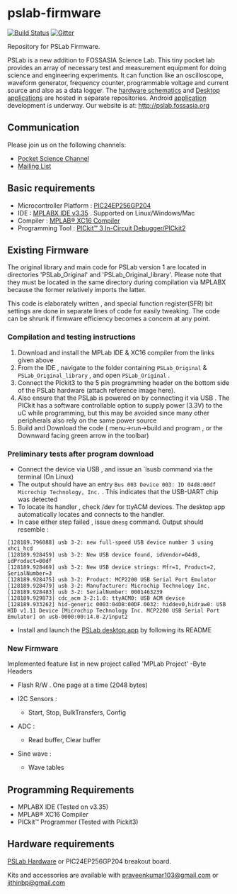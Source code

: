 # pslab-firmware

[![Build Status](https://travis-ci.org/fossasia/pslab-firmware.svg?branch=master)](https://travis-ci.org/fossasia/pslab-firmware)
[![Gitter](https://badges.gitter.im/fossasia/pslab.svg)](https://gitter.im/fossasia/pslab?utm_source=badge&utm_medium=badge&utm_campaign=pr-badge)

Repository for PSLab Firmware.

PSLab is a new addition to FOSSASIA Science Lab. This tiny pocket lab provides an array of necessary test and measurement equipment for doing science and engineering experiments. It can function like an oscilloscope, waveform generator, frequency counter, programmable voltage and current source and also as a data logger. The [hardware schematics](https://github.com/fossasia/pslab-hardware/) and [Desktop applications](https://github.com/fossasia/pslab-desktop-apps) are hosted in separate repositories. Android [application](https://github.com/fossasia/pslab-android) development is underway. Our website is at: http://pslab.fossasia.org

## Communication

Please join us on the following channels:
* [Pocket Science Channel](https://gitter.im/fossasia/pslab)
* [Mailing List](https://groups.google.com/forum/#!forum/pslab-fossasia)

## Basic requirements 

- Microcontroller Platform : [ PIC24EP256GP204 ](http://www.microchip.com/wwwproducts/en/PIC24EP256GP204)
- IDE : [MPLABX IDE v3.35](http://www.microchip.com/mplab/mplab-x-ide) . Supported on Linux/Windows/Mac
- Compiler : [MPLAB® XC16 Compiler](http://www.microchip.com/mplab/compilers)
- Programming Tool : [PICkit™ 3 In-Circuit Debugger/PICkit2](http://www.microchip.com/Developmenttools/ProductDetails.aspx?PartNO=PG164130)

## Existing Firmware

The original library and main code for PSLab version 1 are located in directories 'PSLab_Original' and 'PSLab_Original_library'.
Please note that they must be located in the same directory during compilation via MPLABX because the former relatively imports the latter.

This code is elaborately written , and special function register(SFR) bit settings are done in separate lines of code for easily tweaking. The code can be shrunk if firmware efficiency becomes a concern at any point. 

### Compilation and testing instructions

1. Download and install the MPLab IDE & XC16 compiler from the links given above
2. From the IDE , navigate to the folder containing `PSLab_Original` & `PSLab_Original_library` , and open `PSLab_Original` .
3. Connect the Pickit3 to the 5 pin programming header on the bottom side of the PSLab hardware (attach reference image here).
4. Also ensure that the PSLab is powered on by connecting it via USB . The PICkit has a software controllable option to supply power (3.3V) to the uC while programming, but this may be avoided since many other peripherals also rely on the same power source
5. Build and Download the code ( menu->run->build and program , or the Downward facing green arrow in the toolbar)

### Preliminary tests after program download

- Connect the device via USB , and issue an `lsusb command via the terminal (On Linux)
- The output should have an entry `Bus 003 Device 003: ID 04d8:00df Microchip Technology, Inc.` . This indicates that the USB-UART chip was detected 
- To locate its handler , check /dev for ttyACM devices. The desktop app automatically locates and connects to the handler.
- In case either step failed , issue `dmesg` command. Output should resemble :
```
[128189.796088] usb 3-2: new full-speed USB device number 3 using xhci_hcd
[128189.928459] usb 3-2: New USB device found, idVendor=04d8, idProduct=00df
[128189.928469] usb 3-2: New USB device strings: Mfr=1, Product=2, SerialNumber=3
[128189.928475] usb 3-2: Product: MCP2200 USB Serial Port Emulator
[128189.928479] usb 3-2: Manufacturer: Microchip Technology Inc.
[128189.928483] usb 3-2: SerialNumber: 0001463239
[128189.929873] cdc_acm 3-2:1.0: ttyACM0: USB ACM device
[128189.933262] hid-generic 0003:04D8:00DF.0032: hiddev0,hidraw0: USB HID v1.11 Device [Microchip Technology Inc. MCP2200 USB Serial Port Emulator] on usb-0000:00:14.0-2/input2
```
- Install and launch the [PSLab desktop app](https://github.com/fossasia/pslab-desktop-apps) by following its README


### New Firmware

Implemented feature list in new project called 'MPLab Project'
-Byte Headers 

+ Flash R/W . One page at a time (2048 bytes)
+ I2C Sensors :
  + Start, Stop, BulkTransfers, Config

+ ADC :
  + Read buffer, Clear buffer

+ Sine wave :
  + Wave tables 

## Programming Requirements

+ MPLABX IDE (Tested on v3.35)
+ MPLAB® XC16 Compiler
+ PICkit™ Programmer (Tested with Pickit3)

## Hardware requirements

[PSLab Hardware](https://github.com/fossasia/pslab-hardware) or PIC24EP256GP204 breakout board.

Kits and accessories are available with <praveenkumar103@gmail.com> or <jithinbp@gmail.com>

